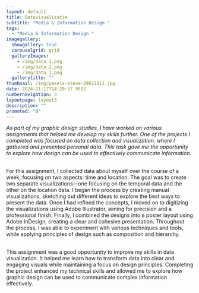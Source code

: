 ```yaml
---
layout: default
title: Datavisualisatie
subtitle: "Media & Information Design "
tags:
  - "Media & Information Design "
imagegallery:
  showgallery: true
  carouselgrid: grid
  galleryImages:
    - /img/data_3.png
    - /img/data_2.png
    - /img/data_1.png
  gallerytitle: ""
thumbnail: /img/pexels-steve-29612111.jpg
date: 2024-11-17T14:29:57.955Z
numbernavigation: 3
layoutpage: layout3
description: ""
promoted: "0"
---
```

*As part of my graphic design studies, I have worked on various assignments that helped me develop my skills further. One of the projects I completed was focused on data collection and visualization, where I gathered and presented personal data. This task gave me the opportunity to explore how design can be used to effectively communicate information.*

\
For this assignment, I collected data about myself over the course of a week, focusing on two aspects: time and location. The goal was to create two separate visualizations—one focusing on the temporal data and the other on the location data. I began the process by creating manual visualizations, sketching out different ideas to explore the best ways to present the data. Once I had refined the concepts, I moved on to digitizing the visualizations using Adobe Illustrator, aiming for precision and a professional finish. Finally, I combined the designs into a poster layout using Adobe InDesign, creating a clear and cohesive presentation. Throughout the process, I was able to experiment with various techniques and tools, while applying principles of design such as composition and hierarchy.

\
This assignment was a good opportunity to improve my skills in data visualization. It helped me learn how to transform data into clear and engaging visuals while maintaining a focus on design principles. Completing the project enhanced my technical skills and allowed me to explore how graphic design can be used to communicate complex information effectively.